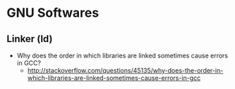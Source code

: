 GNU Softwares
=============

Linker (ld)
-----------
- Why does the order in which libraries are linked sometimes cause errors in GCC?
    - http://stackoverflow.com/questions/45135/why-does-the-order-in-which-libraries-are-linked-sometimes-cause-errors-in-gcc

